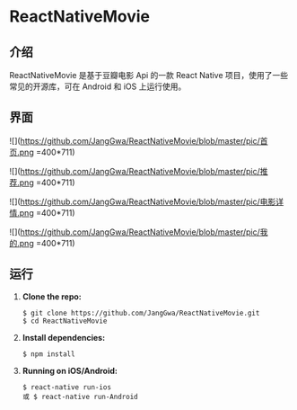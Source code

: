 # ReactNativeMovie
## 介绍

ReactNativeMovie 是基于豆瓣电影 Api 的一款 React Native 项目，使用了一些常见的开源库，可在 Android 和 iOS 上运行使用。

## 界面

![](https://github.com/JangGwa/ReactNativeMovie/blob/master/pic/首页.png =400*711)

![](https://github.com/JangGwa/ReactNativeMovie/blob/master/pic/推荐.png =400*711)

![](https://github.com/JangGwa/ReactNativeMovie/blob/master/pic/电影详情.png =400*711)

![](https://github.com/JangGwa/ReactNativeMovie/blob/master/pic/我的.png =400*711)

## 运行

1. **Clone the repo:**

   ```
   $ git clone https://github.com/JangGwa/ReactNativeMovie.git  
   $ cd ReactNativeMovie
   ```

2. **Install dependencies:**

   ```
   $ npm install
   ```

3. **Running on iOS/Android:**

   ```
   $ react-native run-ios
   或 $ react-native run-Android
   ```

## 